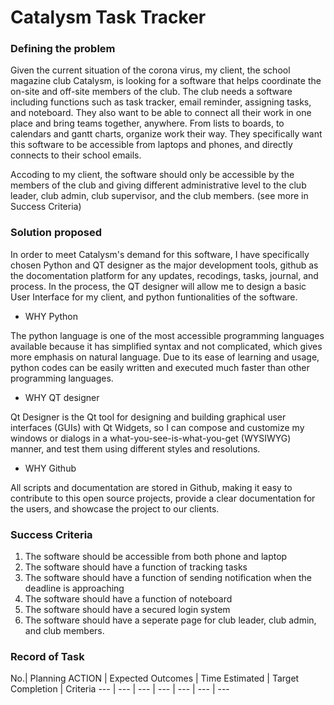 # Catalysm Task Tracker
### Defining the problem

Given the current situation of the corona virus, my client, the school magazine club Catalysm,
is looking for a software that helps coordinate the on-site and off-site members of the club. The club needs a software including functions such as task tracker, 
email reminder, assigning tasks, and noteboard. They also want to be able to connect all their work in one place and bring teams together, anywhere. From lists to boards, to calendars and gantt charts, organize work their way. They specifically want this software to be accessible from laptops and phones, and 
directly connects to their school emails. 

Accoding to my client, the software should only be accessible by the members of the club and giving different administrative level to the club leader,
club admin, club supervisor, and the club members. (see more in Success Criteria)

### Solution proposed
In order to meet Catalysm's demand for this software, I have specifically chosen Python and QT designer as the major development tools, github as the docomentation
platform for any updates, recodings, tasks, journal, and process. In the process, the QT designer will allow me to design a basic User Interface
for my client, and python funtionalities of the software.

- WHY Python

The python language is one of the most accessible programming languages available because it has simplified syntax and not complicated, which gives more emphasis on natural language. Due to its ease of learning and usage, python codes can be easily written and executed much faster than other programming languages.

- WHY QT designer

Qt Designer is the Qt tool for designing and building graphical user interfaces (GUIs) with Qt Widgets, so I can compose and customize my windows or dialogs in a what-you-see-is-what-you-get (WYSIWYG) manner, and test them using different styles and resolutions.

- WHY Github

All scripts and documentation are stored in Github, making it easy to contribute to this open source projects, provide a clear documentation for the users, and showcase the project to our clients.

### Success Criteria
1. The software should be accessible from both phone and laptop
1. The software should have a function of tracking tasks
1. The software should have a function of sending notification when the deadline is approaching
1. The software should have a function of noteboard
1. The software should have a secured login system
1. The software should have a seperate page for club leader, club admin, and club members.


### Record of Task
No.| Planning ACTION | Expected Outcomes | Time Estimated | Target Completion | Criteria
--- | --- | --- | --- | --- | --- | ---
